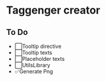 # Taggenger creator

## To Do

- ⬜Tooltip directive
- ⬜Tooltip texts
- ⬜Placeholder texts
- ⬜UtilsLibrary
- ✅Generate Png
